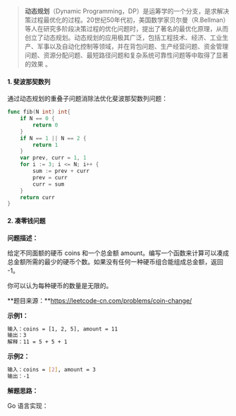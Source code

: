 > **动态规划**（Dynamic Programming，DP）是运筹学的一个分支，是求解决策过程最优化的过程。20世纪50年代初，美国数学家贝尔曼（R.Bellman）等人在研究多阶段决策过程的优化问题时，提出了著名的最优化原理，从而创立了动态规划。动态规划的应用极其广泛，包括工程技术、经济、工业生产、军事以及自动化控制等领域，并在背包问题、生产经营问题、资金管理问题、资源分配问题、最短路径问题和复杂系统可靠性问题等中取得了显著的效果 。

#### 1. 斐波那契数列

通过动态规划的重叠子问题消除法优化斐波那契数列问题：

```go
func fib(N int) int{
	if N == 0 {
		return 0
	}
	if N == 1 || N == 2 {
		return 1
	}
	var prev, curr = 1, 1
	for i := 3; i <= N; i++ {
		sum := prev + curr
		prev = curr
		curr = sum
	}
	return curr
}
```

#### 2. 凑零钱问题

**问题描述：**

给定不同面额的硬币 coins 和一个总金额 amount。编写一个函数来计算可以凑成总金额所需的最少的硬币个数。如果没有任何一种硬币组合能组成总金额，返回 -1。

你可以认为每种硬币的数量是无限的。

**题目来源：**https://leetcode-cn.com/problems/coin-change/

**示例1：**

```bash
输入：coins = [1, 2, 5], amount = 11
输出：3 
解释：11 = 5 + 5 + 1
```

**示例2：**

```bash
输入：coins = [2], amount = 3
输出：-1
```

**解题思路：**

Go 语言实现：

```go

```

